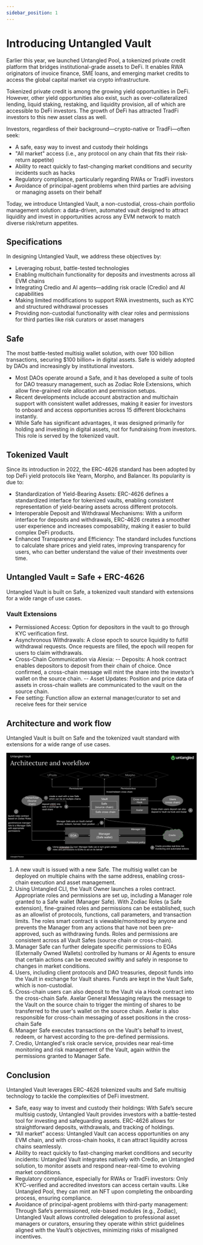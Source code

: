 ```yaml
---
sidebar_position: 1
---
```


# Introducing Untangled Vault

Earlier this year, we launched Untangled Pool, a tokenized private credit platform that bridges institutional-grade assets to DeFi. It enables RWA originators of invoice finance, SME loans, and emerging market credits to access the global capital market via crypto infrastructure.

Tokenized private credit is among the growing yield opportunities in DeFi. However, other yield opportunities also exist, such as over-collateralized lending, liquid staking, restaking, and liquidity provision, all of which are accessible to DeFi investors. The growth of DeFi has attracted TradFi investors to this new asset class as well.

Investors, regardless of their background—crypto-native or TradFi—often seek:
- A safe, easy way to invest and custody their holdings
- "All market" access (i.e., any protocol on any chain that fits their risk-return appetite)
- Ability to react quickly to fast-changing market conditions and security incidents such as hacks
- Regulatory compliance, particularly regarding RWAs or TradFi investors
- Avoidance of principal-agent problems when third parties are advising or managing assets on their behalf

Today, we introduce Untangled Vault, a non-custodial, cross-chain portfolio management solution: a data-driven, automated vault designed to attract liquidity and invest in opportunities across any EVM network to match diverse risk/return appetites.

## Specifications

In designing Untangled Vault, we address these objectives by:
- Leveraging robust, battle-tested technologies
- Enabling multichain functionality for deposits and investments across all EVM chains
- Integrating Credio and AI agents—adding risk oracle (Credio) and AI capabilities
- Making limited modifications to support RWA investments, such as KYC and structured withdrawal processes
- Providing non-custodial functionality with clear roles and permissions for third parties like risk curators or asset managers

## Safe

The most battle-tested multisig wallet solution, with over 100 billion transactions, securing $100 billion+ in digital assets. Safe is widely adopted by DAOs and increasingly by institutional investors.

- Most DAOs operate around a Safe, and it has developed a suite of tools for DAO treasury management, such as Zodiac Role Extensions, which allow fine-grained role allocation and permission setups.
- Recent developments include account abstraction and multichain support with consistent wallet addresses, making it easier for investors to onboard and access opportunities across 15 different blockchains instantly.
- While Safe has significant advantages, it was designed primarily for holding and investing in digital assets, not for fundraising from investors. This role is served by the tokenized vault.

## Tokenized Vault

Since its introduction in 2022, the ERC-4626 standard has been adopted by top DeFi yield protocols like Yearn, Morpho, and Balancer. Its popularity is due to:
- Standardization of Yield-Bearing Assets: ERC-4626 defines a standardized interface for tokenized vaults, enabling consistent representation of yield-bearing assets across different protocols.
- Interoperable Deposit and Withdrawal Mechanisms: With a uniform interface for deposits and withdrawals, ERC-4626 creates a smoother user experience and increases composability, making it easier to build complex DeFi products.
- Enhanced Transparency and Efficiency: The standard includes functions to calculate share prices and yield rates, improving transparency for users, who can better understand the value of their investments over time.

## Untangled Vault = Safe + ERC-4626
Untangled Vault is built on Safe, a tokenized vault standard with extensions for a wide range of use cases.

### Vault Extensions
- Permissioned Access: Option for depositors in the vault to go through KYC verification first.
- Asynchronous Withdrawals: A close epoch to source liquidity to fulfill withdrawal requests. Once requests are filled, the epoch will reopen for users to claim withdrawals.
- Cross-Chain Communication via Alexia: 
-- Deposits: A hook contract enables depositors to deposit from their chain of choice. Once confirmed, a cross-chain message will mint the share into the investor’s wallet on the source chain.
-- Asset Updates: Position and price data of assets in cross-chain wallets are communicated to the vault on the source chain.
- Fee setting: Function allow an external manager/curator to set and receive fees for their service 

## Architecture and work flow
Untangled Vault is built on Safe and the tokenized vault standard with extensions for a wide range of use cases.

![Untangled_How it works](../img/Untangled-Vault-Architecture.png)

1. A new vault is issued with a new Safe. The multisig wallet can be deployed on multiple chains with the same address, enabling cross-chain execution and asset management.
2. Using Untangled CLI, the Vault Owner launches a roles contract. Appropriate roles and permissions are set up, including a Manager role granted to a Safe wallet (Manager Safe). With Zodiac Roles (a Safe extension), fine-grained roles and permissions can be established, such as an allowlist of protocols, functions, call parameters, and transaction limits. The roles smart contract is viewable/monitored by anyone and prevents the Manager from any actions that have not been pre-approved, such as withdrawing funds. Roles and permissions are consistent across all Vault Safes (source chain or cross-chain).
3. Manager Safe can further delegate specific permissions to EOAs (Externally Owned Wallets) controlled by humans or AI Agents to ensure that certain actions can be executed swiftly and safely in response to changes in market conditions.
4. Users, including client protocols and DAO treasuries, deposit funds into the Vault in exchange for Vault shares. Funds are kept in the Vault Safe, which is non-custodial.
5. Cross-chain users can also deposit to the Vault via a Hook contract into the cross-chain Safe. Axelar General Messaging relays the message to the Vault on the source chain to trigger the minting of shares to be transferred to the user's wallet on the source chain. Axelar is also responsible for cross-chain messaging of asset positions in the cross-chain Safe
6. Manager Safe executes transactions on the Vault's behalf to invest, redeem, or harvest according to the pre-defined permissions.
7. Credio, Untangled's risk oracle service, provides near real-time monitoring and risk management of the Vault, again within the permissions granted to Manager Safe. 

## Conclusion
Untangled Vault leverages ERC-4626 tokenized vaults and Safe multisig technology to tackle the complexities of DeFi investment.
- Safe, easy way to invest and custody their holdings: With Safe’s secure multisig custody, Untangled Vault provides investors with a battle-tested tool for investing and safeguarding assets. ERC-4626 allows for straightforward deposits, withdrawals, and tracking of holdings.
- “All market” access: Untangled Vault can access opportunities on any EVM chain, and with cross-chain hooks, it can attract liquidity across chains seamlessly.
- Ability to react quickly to fast-changing market conditions and security incidents: Untangled Vault integrates natively with Credio, an Untangled solution, to monitor assets and respond near-real-time to evolving market conditions.
- Regulatory compliance, especially for RWAs or TradFi investors: Only KYC-verified and accredited investors can access certain vaults. Like Untangled Pool, they can mint an NFT upon completing the onboarding process, ensuring compliance.
- Avoidance of principal-agent problems with third-party management: Through Safe’s permissioned, role-based modules (e.g., Zodiac), Untangled Vault allows controlled delegation to professional asset managers or curators, ensuring they operate within strict guidelines aligned with the Vault’s objectives, minimizing risks of misaligned incentives.
